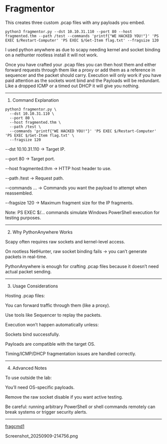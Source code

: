 # Fragmentor
This creates three custom .pcap files with any payloads you embed.


```
python3 fragmentor.py --dst 10.10.31.110 --port 80 --host fragmented.thm --path /test --commands 'printf{"WE HACKED YOU!"}' 'PS EXEC $/Restart-Computer' 'PS EXEC $/Get-Item flag.txt' --fragsize 120
```

I used python anywhere as due to scapy needing kernel and socket binding on a nethunter rootless install it will not work.

Once you have crafted your .pcap files you can then host them and either forward requests through them like a proxy or add them as a reference in sequencer and the packet should carry.
Execution will only work if you have paid attention as the sockets wont bind and the Payloads will be redundant.
Like a dropped ICMP or a timed out DHCP it will give you nothing.

---

1. Command Explanation
```
python3 fragmentor.py \
  --dst 10.10.31.110 \
  --port 80 \
  --host fragmented.thm \
  --path /test \
  --commands 'printf{"WE HACKED YOU!"}' 'PS EXEC $/Restart-Computer' 'PS EXEC $/Get-Item flag.txt' \
  --fragsize 120
```
--dst 10.10.31.110 → Target IP.

--port 80 → Target port.

--host fragmented.thm → HTTP host header to use.

--path /test → Request path.

--commands ... → Commands you want the payload to attempt when reassembled.

--fragsize 120 → Maximum fragment size for the IP fragments.


Note: PS EXEC $/... commands simulate Windows PowerShell execution for testing purposes.


---

2. Why PythonAnywhere Works

Scapy often requires raw sockets and kernel-level access.

On rootless NetHunter, raw socket binding fails → you can’t generate packets in real-time.

PythonAnywhere is enough for crafting .pcap files because it doesn’t need actual packet sending.



---

3. Usage Considerations

Hosting .pcap files:

You can forward traffic through them (like a proxy).

Use tools like Sequencer to replay the packets.


Execution won’t happen automatically unless:

Sockets bind successfully.

Payloads are compatible with the target OS.

Timing/ICMP/DHCP fragmentation issues are handled correctly.




---

4. Advanced Notes

To use outside the lab:

You’ll need OS-specific payloads.

Remove the raw socket disable if you want active testing.

Be careful: running arbitrary PowerShell or shell commands remotely can break systems or trigger security alerts.




---

[fragcmd1](https://raw.githubusercontent.com/DeadmanXXXII/Fragmentor/Screenshot_20250909-214559.png)

Screenshot_20250909-214756.png
